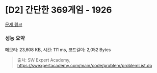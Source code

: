 # [D2] 간단한 369게임 - 1926 

[문제 링크](https://swexpertacademy.com/main/code/problem/problemDetail.do?contestProbId=AV5PTeo6AHUDFAUq) 

### 성능 요약

메모리: 23,608 KB, 시간: 111 ms, 코드길이: 2,052 Bytes



> 출처: SW Expert Academy, https://swexpertacademy.com/main/code/problem/problemList.do